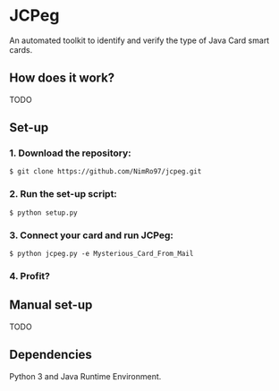 # JCPeg
An automated toolkit to identify and verify the type of Java Card smart cards.

## How does it work?
TODO

## Set-up
### 1. Download the repository:
`$ git clone https://github.com/NimRo97/jcpeg.git`
### 2. Run the set-up script:
`$ python setup.py`
### 3. Connect your card and run JCPeg:
`$ python jcpeg.py -e Mysterious_Card_From_Mail`
### 4. Profit?

## Manual set-up
TODO

## Dependencies
Python 3 and Java Runtime Environment.
